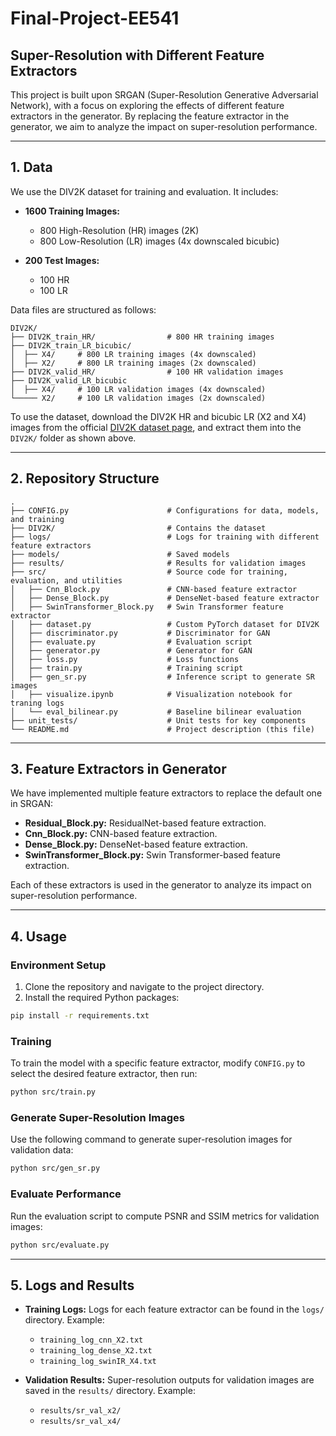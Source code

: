# Final-Project-EE541

## Super-Resolution with Different Feature Extractors

This project is built upon SRGAN (Super-Resolution Generative Adversarial Network), with a focus on exploring the effects of different feature extractors in the generator. By replacing the feature extractor in the generator, we aim to analyze the impact on super-resolution performance.

---

## 1. Data

We use the DIV2K dataset for training and evaluation. It includes:

- **1600 Training Images:**
    - 800 High-Resolution (HR) images (2K)
    - 800 Low-Resolution (LR) images (4x downscaled bicubic)

- **200 Test Images:**
    - 100 HR
    - 100 LR

Data files are structured as follows:

```
DIV2K/
├── DIV2K_train_HR/                # 800 HR training images
├── DIV2K_train_LR_bicubic/
│  ├── X4/     # 800 LR training images (4x downscaled)
│  ├── X2/     # 800 LR training images (2x downscaled)
├── DIV2K_valid_HR/                # 100 HR validation images
├── DIV2K_valid_LR_bicubic     
│  ├── X4/     # 100 LR validation images (4x downscaled)
└───── X2/     # 100 LR validation images (2x downscaled)

```

To use the dataset, download the DIV2K HR and bicubic LR (X2 and X4) images from the official [DIV2K dataset page](https://data.vision.ee.ethz.ch/cvl/DIV2K/), and extract them into the `DIV2K/` folder as shown above.

---

## 2. Repository Structure

```
.
├── CONFIG.py                      # Configurations for data, models, and training
├── DIV2K/                         # Contains the dataset
├── logs/                          # Logs for training with different feature extractors
├── models/                        # Saved models
├── results/                       # Results for validation images
├── src/                           # Source code for training, evaluation, and utilities
│   ├── Cnn_Block.py               # CNN-based feature extractor
│   ├── Dense_Block.py             # DenseNet-based feature extractor
│   ├── SwinTransformer_Block.py   # Swin Transformer feature extractor
│   ├── dataset.py                 # Custom PyTorch dataset for DIV2K
│   ├── discriminator.py           # Discriminator for GAN
│   ├── evaluate.py                # Evaluation script
│   ├── generator.py               # Generator for GAN
│   ├── loss.py                    # Loss functions
│   ├── train.py                   # Training script
│   ├── gen_sr.py                  # Inference script to generate SR images
│   ├── visualize.ipynb            # Visualization notebook for traning logs
│   └── eval_bilinear.py           # Baseline bilinear evaluation
├── unit_tests/                    # Unit tests for key components
└── README.md                      # Project description (this file)
```

---

## 3. Feature Extractors in Generator

We have implemented multiple feature extractors to replace the default one in SRGAN:

- **Residual_Block.py:** ResidualNet-based feature extraction.
- **Cnn_Block.py:** CNN-based feature extraction.
- **Dense_Block.py:** DenseNet-based feature extraction.
- **SwinTransformer_Block.py:** Swin Transformer-based feature extraction.

Each of these extractors is used in the generator to analyze its impact on super-resolution performance.

---

## 4. Usage

### Environment Setup

1. Clone the repository and navigate to the project directory.
2. Install the required Python packages:

```bash
pip install -r requirements.txt
```

### Training

To train the model with a specific feature extractor, modify `CONFIG.py` to select the desired feature extractor, then run:

```bash
python src/train.py
```

### Generate Super-Resolution Images

Use the following command to generate super-resolution images for validation data:

```bash
python src/gen_sr.py
```

### Evaluate Performance

Run the evaluation script to compute PSNR and SSIM metrics for validation images:

```bash
python src/evaluate.py
```

---

## 5. Logs and Results

- **Training Logs:**
  Logs for each feature extractor can be found in the `logs/` directory. Example:
  - `training_log_cnn_X2.txt`
  - `training_log_dense_X2.txt`
  - `training_log_swinIR_X4.txt`

- **Validation Results:**
  Super-resolution outputs for validation images are saved in the `results/` directory. Example:
  - `results/sr_val_x2/`
  - `results/sr_val_x4/`
